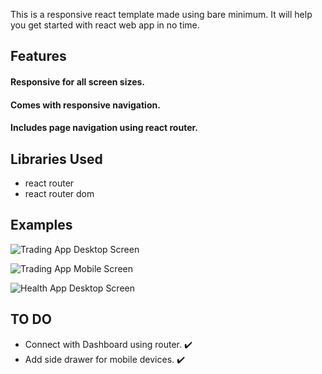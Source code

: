 This is a responsive react template made using bare minimum. It will help you get started with react web app in no time.

## Features

#### Responsive for all screen sizes.
#### Comes with responsive navigation.
#### Includes page navigation using react router.

## Libraries Used

* react router
* react router dom

## Examples

![Trading App Desktop Screen](https://raw.githubusercontent.com/th3knigh7/react-responsive-templates/master/public/screenshots/desktop%20screen%20trading.png)

![Trading App Mobile Screen](https://raw.githubusercontent.com/th3knigh7/react-responsive-template/master/public/screenshots/react%20mobile.PNG)

![Health App Desktop Screen](https://raw.githubusercontent.com/th3knigh7/react-responsive-templates/master/public/screenshots/desktop%20screen%20health.png)



## TO DO
* Connect with Dashboard using router. :heavy_check_mark:<br/>
* Add side drawer for mobile devices. :heavy_check_mark: